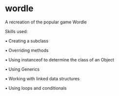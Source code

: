 # wordle
A recreation of the popular game Wordle

Skills used:

• Creating a subclass

• Overriding methods

• Using instanceof to determine the class of an Object

• Using Generics

• Working with linked data structures

• Using loops and conditionals
